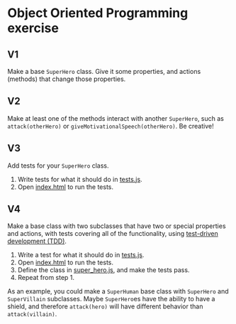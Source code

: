 # Object Oriented Programming exercise

## V1

Make a base `SuperHero` class. Give it some properties, and actions (methods) that change those properties.

## V2

Make at least one of the methods interact with another `SuperHero`, such as `attack(otherHero)` or `giveMotivationalSpeech(otherHero)`. Be creative!

## V3

Add tests for your `SuperHero` class.

1. Write tests for what it should do in [tests.js](js/tests.js).
1. Open [index.html](index.html) to run the tests.

## V4

Make a base class with two subclasses that have two or special properties and actions, with tests covering all of the functionality, using [test-driven development (TDD)](https://en.wikipedia.org/wiki/Test-driven_development).

1. Write a test for what it should do in [tests.js](js/tests.js).
1. Open [index.html](index.html) to run the tests.
1. Define the class in [super_hero.js](js/super_hero.js), and make the tests pass.
1. Repeat from step 1.

As an example, you could make a `SuperHuman` base class with `SuperHero` and `SuperVillain` subclasses. Maybe `SuperHero`es have the ability to have a shield, and therefore `attack(hero)` will have different behavior than `attack(villain)`.
